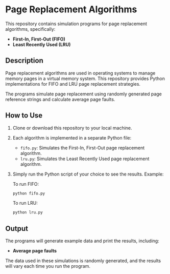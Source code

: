 # Page Replacement Algorithms

This repository contains simulation programs for page replacement algorithms, specifically:

- **First-In, First-Out (FIFO)**
- **Least Recently Used (LRU)**

## Description

Page replacement algorithms are used in operating systems to manage memory pages in a virtual memory system. This repository provides Python implementations for FIFO and LRU page replacement strategies.

The programs simulate page replacement using randomly generated page reference strings and calculate average page faults.

## How to Use

1. Clone or download this repository to your local machine.
2. Each algorithm is implemented in a separate Python file:
   - `fifo.py`: Simulates the First-In, First-Out page replacement algorithm.
   - `lru.py`: Simulates the Least Recently Used page replacement algorithm.

3. Simply run the Python script of your choice to see the results. Example:

   To run FIFO:
   ```bash
   python fifo.py
   ```
   To run LRU:
   ```bash
   python lru.py
   ```

## Output

The programs will generate example data and print the results, including:
- **Average page faults**

The data used in these simulations is randomly generated, and the results will vary each time you run the program.
